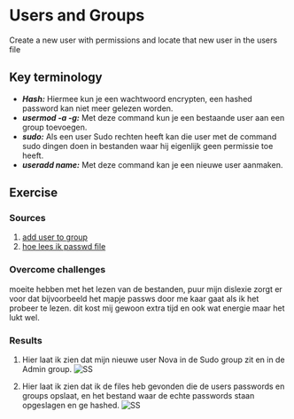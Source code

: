# Users and Groups
Create a new user with permissions and locate that new user in the users file

## Key terminology
 - ***Hash:*** Hiermee kun je een wachtwoord encrypten, een hashed password kan niet meer gelezen worden.
 - ***usermod -a -g:*** Met deze command kun je een bestaande user aan een group toevoegen.
 - ***sudo:*** Als een user Sudo rechten heeft kan die user met de command sudo dingen doen in bestanden waar hij eigenlijk geen permissie toe heeft.
 - ***useradd name:*** Met deze command kan je een nieuwe user aanmaken. 

 


## Exercise
### Sources
1. [add user to group](https://phoenixnap.com/kb/how-to-create-sudo-user-on-ubuntu)
2. [hoe lees ik passwd file](https://www.cyberciti.biz/faq/understanding-etcpasswd-file-format/)




### Overcome challenges
moeite hebben met het lezen van de bestanden, puur mijn dislexie zorgt er voor dat bijvoorbeeld het mapje passws door me kaar gaat als ik het probeer te lezen.
dit kost mij gewoon extra tijd en ook wat energie maar het lukt wel.


### Results

1. Hier laat ik zien dat mijn nieuwe user Nova in de Sudo group zit en in de Admin group.
![SS](../../00_includes/LNX-04/newusr.png)

2. Hier laat ik zien dat ik de files heb gevonden die de users passwords en groups opslaat, en het bestand waar de echte passwords staan opgeslagen en ge hashed.
![SS](../../00_includes/LNX-04/pwproof.png)
